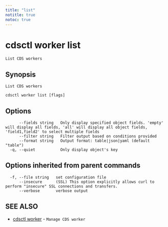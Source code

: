 ```yaml
---
title: "list"
notitle: true
notoc: true
---
```

# cdsctl worker list

`List CDS workers`

## Synopsis

`List CDS workers`

```
cdsctl worker list [flags]
```

## Options

```
      --fields string   Only display specified object fields. 'empty' will display all fields, 'all' will display all object fields, 'field1,field2' to select multiple fields
      --filter string   Filter output based on conditions provided
      --format string   Output format: table|json|yaml (default "table")
  -q, --quiet           Only display object's key
```

## Options inherited from parent commands

```
  -f, --file string   set configuration file
      --insecure      (SSL) This option explicitly allows curl to perform "insecure" SSL connections and transfers.
      --verbose       verbose output
```

## SEE ALSO

* [cdsctl worker](/docs/components/cdsctl/worker/)	 - `Manage CDS worker`

